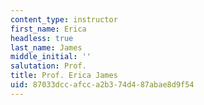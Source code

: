 ```yaml
---
content_type: instructor
first_name: Erica
headless: true
last_name: James
middle_initial: ''
salutation: Prof.
title: Prof. Erica James
uid: 87033dcc-afcc-a2b3-74d4-87abae8d9f54
---
```

